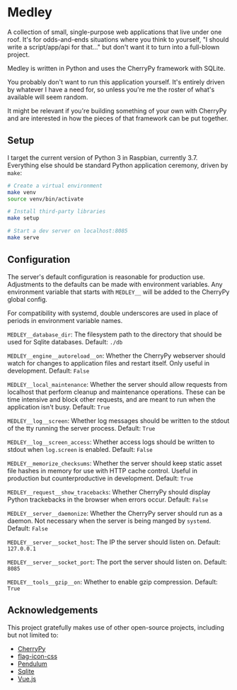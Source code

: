 # Medley

A collection of small, single-purpose web applications that live under
one roof. It's for odds-and-ends situations where you think to
yourself, "I should write a script/app/api for that..." but
don't want it to turn into a full-blown project.

Medley is written in Python and uses the CherryPy framework with
SQLite.

You probably don't want to run this application yourself. It's
entirely driven by whatever I have a need for, so unless you're me the
roster of what's available will seem random.

It might be relevant if you're building something of your own with
CherryPy and are interested in how the pieces of that framework can be
put together.

## Setup

I target the current version of Python 3 in Raspbian, currently
3.7. Everything else should be standard Python application ceremony,
driven by `make`:

```sh
# Create a virtual environment
make venv
source venv/bin/activate

# Install third-party libraries
make setup

# Start a dev server on localhost:8085
make serve
```

## Configuration

The server's default configuration is reasonable for production use.
Adjustments to the defaults can be made with environment
variables. Any environment variable that starts with `MEDLEY__` will be
added to the CherryPy global config.

For compatibility with systemd, double underscores are used in place
of periods in environment variable names.

`MEDLEY__database_dir`: The filesystem path to the directory that
should be used for Sqlite databases. Default: `./db`

`MEDLEY__engine__autoreload__on`: Whether the CherryPy webserver should watch
for changes to application files and restart itself. Only useful in
development. Default: `False`

`MEDLEY__local_maintenance`: Whether the server should allow requests
from localhost that perform cleanup and maintenance operations. These
can be time intensive and block other requests, and are meant to run
when the application isn't busy. Default: `True`

`MEDLEY__log__screen`: Whether log messages should be written to the stdout of the
tty running the server process. Default: `True`

`MEDLEY__log__screen_access`: Whether access logs should be written to stdout
when `log.screen` is enabled. Default: `False`

`MEDLEY__memorize_checksums`: Whether the server should keep static asset file
hashes in memory for use with HTTP cache control. Useful in production
but counterproductive in development. Default: `True`

`MEDLEY__request__show_tracebacks`: Whether CherryPy should display Python
trackebacks in the browser when errors occur. Default: `False`

`MEDLEY__server__daemonize`: Whether the CherryPy server should run as
a daemon. Not necessary when the server is being manged by
`systemd`. Default: `False`

`MEDLEY__server__socket_host`: The IP the server should listen on. Default:
`127.0.0.1`

`MEDLEY__server__socket_port`: The port the server should listen
on. Default: `8085`

`MEDLEY__tools__gzip__on`: Whether to enable gzip compression. Default: `True`

## Acknowledgements

This project gratefully makes use of other open-source projects,
including but not limited to:

* [CherryPy](https://cherrypy.org/)
* [flag-icon-css](http://flag-icon-css.lip.is/)
* [Pendulum](https://pendulum.eustace.io)
* [Sqlite](https://sqlite.org/)
* [Vue.js](https://vuejs.org/)
